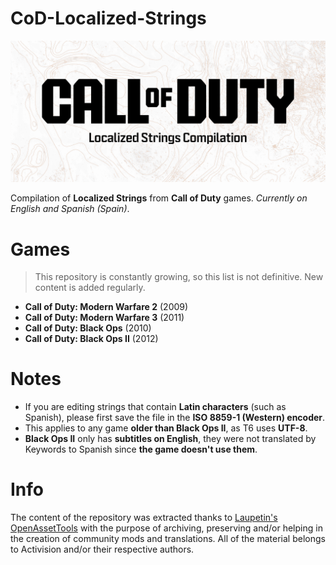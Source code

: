 # CoD-Localized-Strings
<picture>
  <source media="(prefers-color-scheme: dark)" srcset="https://github.com/atuburapaler/CoD-Localized-Strings/blob/main/Header.png">
  <source media="(prefers-color-scheme: light)" srcset="https://github.com/atuburapaler/CoD-Localized-Strings/blob/main/Header-Alt.png">
  <img alt="Main header." src="https://github.com/atuburapaler/CoD-Localized-Strings/blob/main/Header-Alt.png">
</picture>

Compilation of **Localized Strings** from **Call of Duty** games. _Currently on English and Spanish (Spain)_.

# Games
> This repository is constantly growing, so this list is not definitive. New content is added regularly.
* **Call of Duty: Modern Warfare 2** (2009)
* **Call of Duty: Modern Warfare 3** (2011)
* **Call of Duty: Black Ops** (2010)
* **Call of Duty: Black Ops II** (2012)
  
# Notes
* If you are editing strings that contain **Latin characters** (such as Spanish), please first save the file in the **ISO 8859-1 (Western) encoder**.
* This applies to any game **older than Black Ops II**, as T6 uses **UTF-8**.
* **Black Ops II** only has **subtitles on English**, they were not translated by Keywords to Spanish since **the game doesn't use them**.

# Info
The content of the repository was extracted thanks to [Laupetin's OpenAssetTools](https://github.com/Laupetin/OpenAssetTools) with the purpose of archiving, preserving and/or helping in the creation of community mods and translations.
All of the material belongs to Activision and/or their respective authors.
